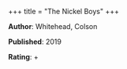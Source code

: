+++
title = "The Nickel Boys"
+++



**Author**: Whitehead, Colson

**Published**: 2019

**Rating**: +